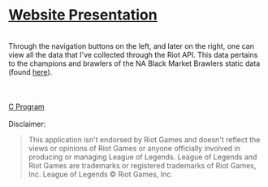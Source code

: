 # <a href="http://bmbstats.tk/">Website Presentation</a>
<br />
Through the navigation buttons on the left, and later on the right, one can view all the data that I've collected through the Riot API. This data pertains to the champions and brawlers of the NA Black Market Brawlers static data (found <a href="https://developer.riotgames.com/discussion/announcements/show/2lxEyIcE">here</a>).
<br />
<br />

<br />
<br />
<a href="https://github.com/snitch-ninja/RIOT_API_DATA_PARSER">C Program</a>
<br />
<br />
Disclaimer:
<blockquote>This application isn't endorsed by Riot Games and doesn't reflect
the views or opinions of Riot Games or anyone officially involved
in producing or managing League of Legends. League of Legends and
Riot Games are trademarks or registered trademarks of Riot Games,
Inc. League of Legends © Riot Games, Inc.</blockquote>

